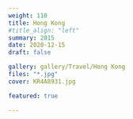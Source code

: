 ```yaml
---
weight: 110
title: Hong Kong
#title_align: "left"
summary: 2015 
date: 2020-12-15
draft: false

gallery: gallery/Travel/Hong Kong
files: "*.jpg"
cover: KR4A8931.jpg

featured: true

---
```


